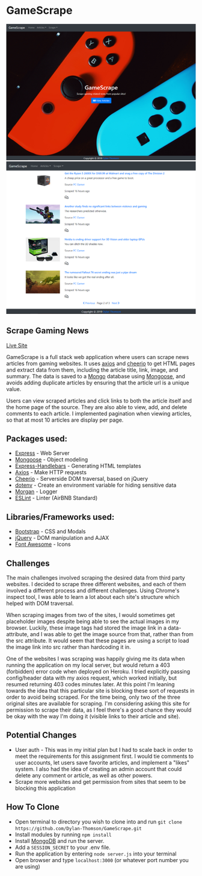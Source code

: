 # GameScrape

![Home](public/assets/images/home.png)
![Articles](public/assets/images/articles.png)

## Scrape Gaming News

[Live Site](https://gamescrape.herokuapp.com/)

GameScrape is a full stack web application where users can scrape news articles from gaming websites. It uses [axios](https://www.npmjs.com/package/axios) and [cheerio](https://www.npmjs.com/package/cheerio) to get HTML pages and extract data from them, including the article title, link, image, and summary. The data is saved to a [Mongo](https://www.mongodb.com/) database using [Mongoose](https://www.npmjs.com/package/mongoose), and avoids adding duplicate articles by ensuring that the article url is a unique value. 

Users can view scraped articles and click links to both the article itself and the home page of the source. They are also able to view, add, and delete comments to each article. I implemented pagination when viewing articles, so that at most 10 articles are display per page.

## Packages used: 
* [Express](https://www.npmjs.com/package/express) - Web Server
* [Mongoose](https://www.npmjs.com/package/mongoose) - Object modeling
* [Express-Handlebars](https://www.npmjs.com/package/express-handlebars) - Generating HTML templates
* [Axios](https://www.npmjs.com/package/axios) - Make HTTP requests
* [Cheerio](https://www.npmjs.com/package/cheerio) - Serverside DOM traversal, based on jQuery
* [dotenv](https://www.npmjs.com/package/dotenv) - Create an environment variable for hiding sensitive data
* [Morgan](https://www.npmjs.com/package/morgan) - Logger
* [ESLint](https://www.npmjs.com/package/eslint) - Linter (AirBNB Standard)

## Libraries/Frameworks used:
* [Bootstrap](https://getbootstrap.com/) - CSS and Modals
* [jQuery](https://jquery.com/) - DOM manipulation and AJAX
* [Font Awesome](https://fontawesome.com/) - Icons

## Challenges
The main challenges involved scraping the desired data from third party websites. I decided to scrape three different websites, and each of them involved a different process and different challenges. Using Chrome's inspect tool, I was able to learn a lot about each site's structure which helped with DOM traversal. 

When scraping images from two of the sites, I would sometimes get placeholder images despite being able to see the actual images in my browser. Luckily, these image tags had stored the image link in a data-attribute, and I was able to get the image source from that, rather than from the src attribute. It would seem that these pages are using a script to load the image link into src rather than hardcoding it in. 

One of the websites I was scraping was happily giving me its data when running the application on my local server, but would return a 403 (forbidden) error code when deployed on Heroku. I tried explicitly passing config/header data with my axios request, which worked initially, but resumed returning 403 codes minutes later. At this point I'm leaning towards the idea that this particular site is blocking these sort of requests in order to avoid being scraped. For the time being, only two of the three original sites are available for scraping. I'm considering asking this site for permission to scrape their data, as I feel there's a good chance they would be okay with the way I'm doing it (visible links to their article and site).

## Potential Changes
* User auth - This was in my initial plan but I had to scale back in order to meet the requirements for this assignment first. I would tie comments to user accounts, let users save favorite articles, and implement a "likes" system. I also had the idea of creating an admin account that could delete any comment or article, as well as other powers.
* Scrape more websites and get permission from sites that seem to be blocking this application

## How To Clone
* Open terminal to directory you wish to clone into and run `git clone https://github.com/Dylan-Thomson/GameScrape.git`
* Install modules by running `npm install`
* Install [MongoDB](https://docs.mongodb.com/manual/installation/) and run the server.
* Add a `SESSION_SECRET` to your .env file.
* Run the application by entering `node server.js` into your terminal
* Open browser and type `localhost:3000` (or whatever port number you are using)
